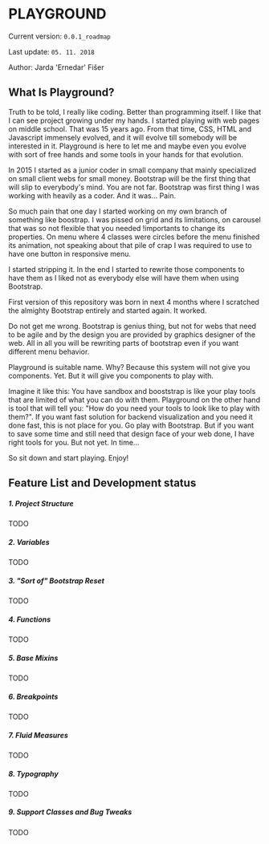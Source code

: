 # PLAYGROUND
Current version: `0.0.1_roadmap`

Last update: `05. 11. 2018`

Author: Jarda 'Ernedar' Fišer

## What Is Playground?
Truth to be told, I really like coding. Better than programming itself. I like that I can see project growing under my hands. I started playing with web pages on middle school. That was 15 years ago. From that time, CSS, HTML and Javascript immensely evolved, and it will evolve till somebody will be interested in it. Playground is here to let me and maybe even you evolve with sort of free hands and some tools in your hands for that evolution.

In 2015 I started as a junior coder in small company that mainly specialized on small client webs for small money. Bootstrap will be the first thing that will slip to everybody's mind. You are not far. Bootstrap was first thing I was working with heavily as a coder. And it was... Pain. 

So much pain that one day I started working on my own branch of something like boostrap. I was pissed on grid and its limitations, on carousel that was so not flexible that you needed !importants to change its properties. On menu where 4 classes were circles before the menu finished its animation, not speaking about that pile of crap I was required to use to have one button in responsive menu.

I started stripping it. In the end I started to rewrite those components to have them as I liked not as everybody else will have them when using Bootstrap.

First version of this repository was born in next 4 months where I scratched the almighty Bootstrap entirely and started again. It worked.

Do not get me wrong. Bootstrap is genius thing, but not for webs that need to be agile and by the design you are provided by graphics designer of the web. All in all you will be rewriting parts of bootstrap even if you want different menu behavior.

Playground is suitable name. Why? Because this system will not give you components. Yet. But it will give you components to play with.

Imagine it like this: You have sandbox and booststrap is like your play tools that are limited of what you can do with them. Playground on the other hand is tool that will tell you: "How do you need your tools to look like to play with them?".
If you want fast solution for backend visualization and you need it done fast, this is not place for you. Go play with Bootstrap. But if you want to save some time and still need that design face of your web done, I have right tools for you. But not yet. In time...

So sit down and start playing. Enjoy!

## Feature List and Development status
##### 1. Project Structure
TODO
##### 2. Variables
TODO
##### 3. "Sort of" Bootstrap Reset
TODO
##### 4. Functions
TODO
##### 5. Base Mixins
TODO
##### 6. Breakpoints
TODO
##### 7. Fluid Measures
TODO
##### 8. Typography
TODO
##### 9. Support Classes and Bug Tweaks
TODO
